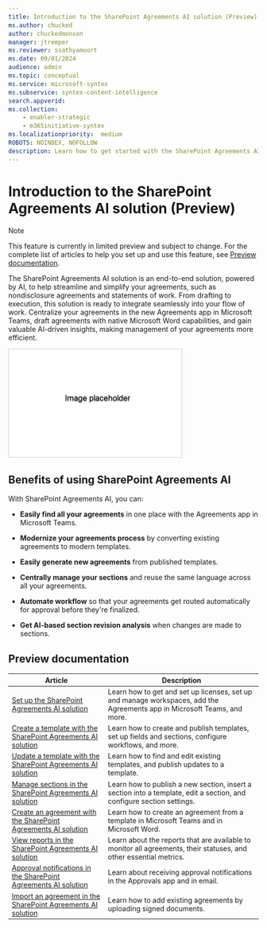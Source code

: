 ```yaml
---
title: Introduction to the SharePoint Agreements AI solution (Preview)
ms.author: chucked
author: chuckedmonson
manager: jtremper
ms.reviewer: ssathyamoort
ms.date: 09/01/2024
audience: admin
ms.topic: conceptual
ms.service: microsoft-syntex
ms.subservice: syntex-content-intelligence
search.appverid: 
ms.collection: 
    - enabler-strategic
    - m365initiative-syntex
ms.localizationpriority:  medium
ROBOTS: NOINDEX, NOFOLLOW
description: Learn how to get started with the SharePoint Agreements AI solution.
---
```


# Introduction to the SharePoint Agreements AI solution (Preview)

> [!NOTE]
> This feature is currently in limited preview and subject to change. For the complete list of articles to help you set up and use this feature, see [Preview documentation](#preview-documentation).

The SharePoint Agreements AI solution is an end-to-end solution, powered by AI, to help streamline and simplify your agreements, such as nondisclosure agreements and statements of work. From drafting to execution, this solution is ready to integrate seamlessly into your flow of work. Centralize your agreements in the new Agreements app in Microsoft Teams, draft agreements with native Microsoft Word capabilities, and gain valuable AI-driven insights, making management of your agreements more efficient.

![A screenshot of <describe the screenshot>.](../../media/content-understanding/agreements-placeholder.png)

## Benefits of using SharePoint Agreements AI

With SharePoint Agreements AI, you can:

- **Easily find all your agreements** in one place with the Agreements app in Microsoft Teams.

- **Modernize your agreements process** by converting existing agreements to modern templates.

- **Easily generate new agreements** from published templates.

- **Centrally manage your sections** and reuse the same language across all your agreements.

- **Automate workflow** so that your agreements get routed automatically for approval before they're finalized.

- **Get AI-based section revision analysis** when changes are made to sections.

## Preview documentation

|Article  |Description  |
|---------|---------|
|[Set up the SharePoint Agreements AI solution](agreements-setup.md)    |Learn how to get and set up licenses, set up and manage workspaces, add the Agreements app in Microsoft Teams, and more.         |
|[Create a template with the SharePoint Agreements AI solution](agreements-create-template.md)    |Learn how to create and publish templates, set up fields and sections, configure workflows, and more.         |
|[Update a template with the SharePoint Agreements AI solution](agreements-update-template.md)    |Learn how to find and edit existing templates, and publish updates to a template.         |
|[Manage sections in the SharePoint Agreements AI solution](agreements-manage-sections.md)    |Learn how to publish a new section, insert a section into a template, edit a section, and configure section settings.         |
|[Create an agreement with the SharePoint Agreements AI solution](agreements-create-agreement.md)    |Learn how to create an agreement from a template in Microsoft Teams and in Microsoft Word.         |
|[View reports in the SharePoint Agreements AI solution](agreements-reports.md)    |Learn about the reports that are available to monitor all agreements, their statuses, and other essential metrics.         |
|[Approval notifications in the SharePoint Agreements AI solution](agreements-notifications.md)    |Learn about receiving approval notifications in the Approvals app and in email.         |
|[Import an agreement in the SharePoint Agreements AI solution](agreements-import-agreement.md)    |Learn how to add existing agreements by uploading signed documents.        |
